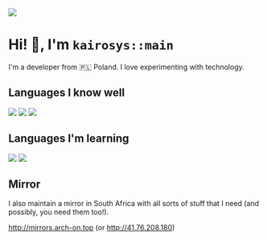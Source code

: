 <img src="https://files.enderman.ch/wallpapers/Reflection.jpg">

# Hi! 👋, I'm `kairosys::main`

I'm a developer from 🇵🇱 Poland. I love experimenting with technology.

## Languages I know well
<img src="https://img.shields.io/badge/Python-FFD43B?style=for-the-badge&logo=python&logoColor=blue"> <img src="https://img.shields.io/badge/HTML5-E34F26?style=for-the-badge&logo=html5&logoColor=white"> <img src="https://img.shields.io/badge/CSS3-1572B6?style=for-the-badge&logo=css3&logoColor=white">

## Languages I'm learning
<img src="https://img.shields.io/badge/JavaScript-323330?style=for-the-badge&logo=javascript&logoColor=F7DF1E"> <img src="https://img.shields.io/badge/Rust-black?style=for-the-badge&logo=rust&logoColor=#E57324">

## Mirror
I also maintain a mirror in South Africa with all sorts of stuff that I need (and possibly, you need them too!).

http://mirrors.arch-on.top (or http://41.76.208.180)

<!--
GitHub's comment to help me when I'm editing this README.md
**kairosys-dev/kairosys-dev** is a ✨ _special_ ✨ repository because its `README.md` (this file) appears on your GitHub profile.

Here are some ideas to get you started:

- 🔭 I’m currently working on ...
- 🌱 I’m currently learning ...
- 👯 I’m looking to collaborate on ...
- 🤔 I’m looking for help with ...
- 💬 Ask me about ...
- 📫 How to reach me: ...
- 😄 Pronouns: ...
- ⚡ Fun fact: ...
-->
